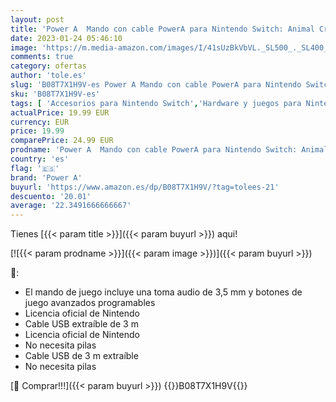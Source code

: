 ```yaml
---
layout: post
title: 'Power A  Mando con cable PowerA para Nintendo Switch: Animal Crossing: Isabelle'
date: 2023-01-24 05:46:10
image: 'https://m.media-amazon.com/images/I/41sUzBkVbVL._SL500_._SL400_.jpg'
comments: true
category: ofertas
author: 'tole.es'
slug: 'B08T7X1H9V-es Power A Mando con cable PowerA para Nintendo Switch:...'
sku: 'B08T7X1H9V-es'
tags: [ 'Accesorios para Nintendo Switch','Hardware y juegos para Nintendo Switch','Mandos para Nintendo Switch','Videojuegos','nintendo','power a','🇪🇸', ]
actualPrice: 19.99 EUR
currency: EUR
price: 19.99
comparePrice: 24.99 EUR
prodname: 'Power A  Mando con cable PowerA para Nintendo Switch: Animal Crossing: Isabelle'
country: 'es'
flag: '🇪🇸'
brand: 'Power A'
buyurl: 'https://www.amazon.es/dp/B08T7X1H9V/?tag=tolees-21'
descuento: '20.01'
average: '22.3491666666667'
---
```


Tienes [{{< param title >}}]({{< param buyurl >}}) aqui!

[![{{< param prodname >}}]({{< param image >}})]({{< param buyurl >}})

🔎:

- El mando de juego incluye una toma audio de 3,5 mm y botones de juego avanzados programables
- Licencia oficial de Nintendo
- Cable USB extraíble de 3 m
- Licencia oficial de Nintendo
- No necesita pilas
- Cable USB de 3 m extraíble
- No necesita pilas

[🛒 Comprar!!!]({{< param buyurl >}})
{{<world>}}B08T7X1H9V{{</world>}}
